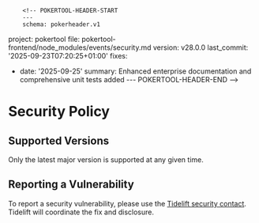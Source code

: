         <!-- POKERTOOL-HEADER-START
        ---
        schema: pokerheader.v1
project: pokertool
file: pokertool-frontend/node_modules/events/security.md
version: v28.0.0
last_commit: '2025-09-23T07:20:25+01:00'
fixes:
- date: '2025-09-25'
  summary: Enhanced enterprise documentation and comprehensive unit tests added
        ---
        POKERTOOL-HEADER-END -->
# Security Policy

## Supported Versions
Only the latest major version is supported at any given time.

## Reporting a Vulnerability

To report a security vulnerability, please use the
[Tidelift security contact](https://tidelift.com/security).
Tidelift will coordinate the fix and disclosure.
